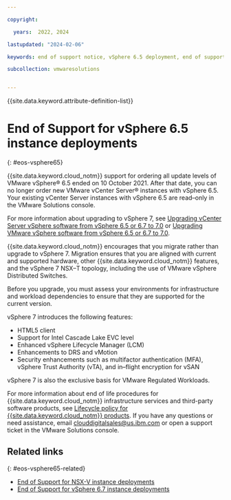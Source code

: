 ```yaml
---

copyright:

  years:  2022, 2024

lastupdated: "2024-02-06"

keywords: end of support notice, vSphere 6.5 deployment, end of support vSphere 6.5, vSphere 6.5 deprecated, vSphere 6.5 support

subcollection: vmwaresolutions


---
```


{{site.data.keyword.attribute-definition-list}}

# End of Support for vSphere 6.5 instance deployments
{: #eos-vsphere65}

{{site.data.keyword.cloud_notm}} support for ordering all update levels of VMware vSphere® 6.5 ended on 10 October 2021. After that date, you can no longer order new VMware vCenter Server® instances with vSphere 6.5. Your existing vCenter Server instances with vSphere 6.5 are read–only in the VMware Solutions console.

For more information about upgrading to vSphere 7, see [Upgrading vCenter Server vSphere software from vSphere 6.5 or 6.7 to 7.0](/docs/vmwaresolutions?topic=vmwaresolutions-vc_vsphere_70_upgrade) or [Upgrading VMware vSphere software from vSphere 6.5 or 6.7 to 7.0](/docs/vmwaresolutions?topic=vmwaresolutions-vs_vsphere_70_upgrade).

{{site.data.keyword.cloud_notm}} encourages that you migrate rather than upgrade to vSphere 7. Migration ensures that you are aligned with current and supported hardware, other {{site.data.keyword.cloud_notm}} features, and the vSphere 7 NSX–T topology, including the use of VMware vSphere Distributed Switches.

Before you upgrade, you must assess your environments for infrastructure and workload dependencies to ensure that they are supported for the current version.

vSphere 7 introduces the following features:
* HTML5 client
* Support for Intel Cascade Lake EVC level
* Enhanced vSphere Lifecycle Manager (LCM)
* Enhancements to DRS and vMotion
* Security enhancements such as multifactor authentication (MFA), vSphere Trust Authority (vTA), and in–flight encryption for vSAN

vSphere 7 is also the exclusive basis for VMware Regulated Workloads.

For more information about end of life procedures for {{site.data.keyword.cloud_notm}} infrastructure services and third-party software products, see [Lifecycle policy for {{site.data.keyword.cloud_notm}} products](https://www.ibm.com/cloud/cloud-prod-life). If you have any questions or need assistance, email clouddigitalsales@us.ibm.com or open a support ticket in the VMware Solutions console.

## Related links
{: #eos-vsphere65-related}

* [End of Support for NSX-V instance deployments](/docs/vmwaresolutions?topic=vmwaresolutions-eos-nsx-v)
* [End of Support for vSphere 6.7 instance deployments](/docs/vmwaresolutions?topic=vmwaresolutions-eos-vsphere67)
